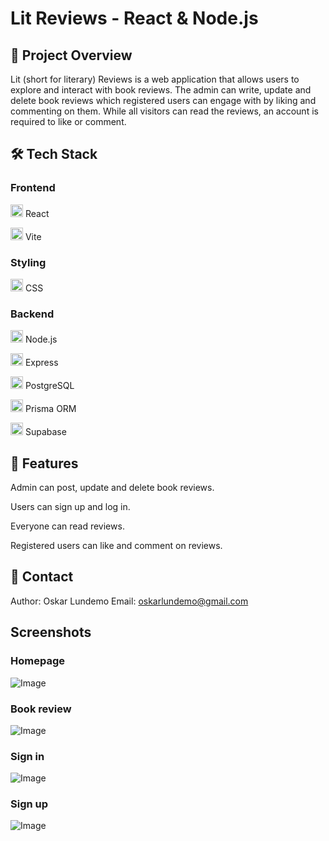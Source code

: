 # Lit Reviews - React & Node.js

## 📌 Project Overview

Lit (short for literary) Reviews is a web application that allows users to explore and interact with book reviews. The admin can write, update and delete book reviews which registered users can engage with by liking and commenting on them. While all visitors can read the reviews, an account is required to like or comment.

## 🛠 Tech Stack

### Frontend
 
<img src="https://github.com/user-attachments/assets/8e9dc8b3-34f3-4d8a-85ee-b6855f5cfd9f" width="20" height="20"> React


<img src="https://github.com/user-attachments/assets/2fa439e3-c53c-43dd-a9b3-15640b7df4e1" width="20" height="20"> Vite


### Styling

<img src="https://github.com/user-attachments/assets/fbf0b28a-c829-4c27-b6e8-400eda2095ee" width="20" height="20"> CSS 


### Backend

<img src="https://github.com/user-attachments/assets/a9f78615-dbff-4047-bc6f-f83386718c14" width="20" height="20"> Node.js 


<img src="https://github.com/user-attachments/assets/ecfabc38-1f1c-4996-a2c0-c4f563544a35" width="20" height="20"> Express


<img src="https://github.com/user-attachments/assets/8fa26c4a-7b3f-4037-96d0-d78d79f3021e" width="20" height="20"> PostgreSQL 


<img src="https://github.com/user-attachments/assets/0ed061bf-380d-4549-9f88-b2816634ed71" width="20" height="20"> Prisma ORM 

<img src="https://github.com/user-attachments/assets/d6d75482-506f-4456-9a2a-ac04db885285" width="20" height="20"> Supabase


## 📌 Features

Admin can post, update and delete book reviews.

Users can sign up and log in.

Everyone can read reviews.

Registered users can like and comment on reviews.

## 📧 Contact

Author: Oskar Lundemo
Email: oskarlundemo@gmail.com


## Screenshots 

### Homepage
![Image](https://github.com/user-attachments/assets/b0b794b2-cb50-432a-8f6f-a5a8cff71640)

### Book review
![Image](https://github.com/user-attachments/assets/1395179a-21bf-40d2-8752-646b77f8324f)

### Sign in 
![Image](https://github.com/user-attachments/assets/b147dca3-33ab-4295-9058-65813ca15bcc)

### Sign up
![Image](https://github.com/user-attachments/assets/f0dabbe6-fd64-491c-a243-f2fe08f36621)
